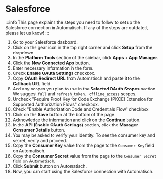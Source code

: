 # Salesforce

:::info
This page explains the steps you need to follow to set up the Salesforce
connection in Automatisch. If any of the steps are outdated, please let us know!
:::

1. Go to your Salesforce dasboard.
1. Click on the gear icon in the top right corner and click **Setup** from the dropdown.
1. In the **Platform Tools** section of the sidebar, click **Apps** > **App Manager**.
1. Click the **New Connected App** button.
1. Enter necessary information in the form.
1. Check **Enable OAuth Settings** checkbox.
1. Copy **OAuth Redirect URL** from Automatisch and paste it to the **Callback URL** field.
1. Add any scopes you plan to use in the **Selected OAuth Scopes** section. We suggest `full` and `refresh_token, offline_access` scopes.
1. Uncheck "Require Proof Key for Code Exchange (PKCE) Extension for Supported Authorization Flows" checkbox.
1. Check "Enable Authorization Code and Credentials Flow" checkbox
1. Click on the **Save** button at the bottom of the page.
1. Acknowledge the information and click on the **Continue** button.
1. In the **API (Enable OAuth Settings)** section, click the **Manager Consumer Details** button.
1. You may be asked to verify your identity. To see the consumer key and secret, verify and proceed.
1. Copy the **Consumer Key** value from the page to the `Consumer Key` field on Automatisch.
1. Copy the **Consumer Secret** value from the page to the `Consumer Secret` field on Automatisch.
1. Click **Submit** button on Automatisch.
1. Now, you can start using the Salesforce connection with Automatisch.
